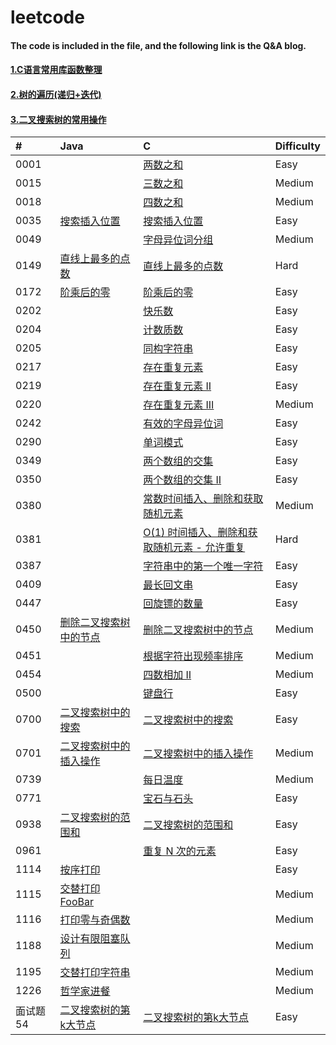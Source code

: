 # leetcode
#### The code is included in the file, and the following link is the Q&A blog.<br/>

#### [1.C语言常用库函数整理](https://messi1002.top/2019/02/20/C%E8%AF%AD%E8%A8%80%E5%B8%B8%E7%94%A8%E5%BA%93%E5%87%BD%E6%95%B0%E6%95%B4%E7%90%86/)<br>
#### [2.树的遍历(递归+迭代)](https://messi1002.top/2019/06/11/%E6%A0%91%E7%9A%84%E9%81%8D%E5%8E%86-%E9%80%92%E5%BD%92-%E8%BF%AD%E4%BB%A3/)
#### [3.二叉搜索树的常用操作](https://messi1002.top/2019/02/15/%E4%BA%8C%E5%8F%89%E6%90%9C%E7%B4%A2%E6%A0%91%E7%9A%84%E5%B8%B8%E7%94%A8%E6%93%8D%E4%BD%9C/)

| #     | Java  | C     | Difficulty |
| :---- | :---- | :---- | :----      |
| 0001  | | [两数之和](https://blog.csdn.net/qq_41979043/article/details/88744841) | Easy |
| 0015  | | [三数之和](https://blog.csdn.net/qq_41979043/article/details/88774275) | Medium |
| 0018  | | [四数之和](https://blog.csdn.net/qq_41979043/article/details/88772602) | Medium |
| 0035  | [搜索插入位置](https://messi1002.top/2019/01/04/LeetCode-35-%E6%90%9C%E7%B4%A2%E6%8F%92%E5%85%A5%E4%BD%8D%E7%BD%AE%EF%BC%88Easy%EF%BC%89Java%E8%AF%AD%E8%A8%80%E9%A2%98%E8%A7%A3/) | [搜索插入位置](https://messi1002.top/2019/01/04/LeetCode-35-%E6%90%9C%E7%B4%A2%E6%8F%92%E5%85%A5%E4%BD%8D%E7%BD%AE%EF%BC%88Easy%EF%BC%89C%E8%AF%AD%E8%A8%80%E9%A2%98%E8%A7%A3/) | Easy |
| 0049  | | [字母异位词分组](https://blog.csdn.net/qq_41979043/article/details/88800133) | Medium |
| 0149  | [直线上最多的点数](https://messi1002.top/2019/02/23/LeetCode-149-%E7%9B%B4%E7%BA%BF%E4%B8%8A%E6%9C%80%E5%A4%9A%E7%9A%84%E7%82%B9%E6%95%B0%EF%BC%88Hard%EF%BC%89Java%E8%AF%AD%E8%A8%80%E9%A2%98%E8%A7%A3/) | [直线上最多的点数](https://messi1002.top/2019/02/23/LeetCode-149-%E7%9B%B4%E7%BA%BF%E4%B8%8A%E6%9C%80%E5%A4%9A%E7%9A%84%E7%82%B9%E6%95%B0%EF%BC%88Hard%EF%BC%89C%E8%AF%AD%E8%A8%80%E9%A2%98%E8%A7%A3/) | Hard |
| 0172  | [阶乘后的零](https://messi1002.top/2019/05/05/LeetCode-172-%E9%98%B6%E4%B9%98%E5%90%8E%E7%9A%84%E9%9B%B6%EF%BC%88Easy%EF%BC%89Java%E8%AF%AD%E8%A8%80%E9%A2%98%E8%A7%A3/) | [阶乘后的零](https://messi1002.top/2019/05/05/LeetCode-172-%E9%98%B6%E4%B9%98%E5%90%8E%E7%9A%84%E9%9B%B6%EF%BC%88Easy%EF%BC%89C%E8%AF%AD%E8%A8%80%E9%A2%98%E8%A7%A3/) | Easy |
| 0202  | | [快乐数](https://blog.csdn.net/qq_41979043/article/details/88684208) | Easy |
| 0204  | | [计数质数](https://blog.csdn.net/qq_41979043/article/details/89031285) | Easy |
| 0205  | | [同构字符串](https://blog.csdn.net/qq_41979043/article/details/88725661) | Easy |
| 0217  | | [存在重复元素](https://blog.csdn.net/qq_41979043/article/details/88687302) | Easy |
| 0219  | | [存在重复元素 II](https://blog.csdn.net/qq_41979043/article/details/88842922) | Easy |
| 0220  | | [存在重复元素 III](https://blog.csdn.net/qq_41979043/article/details/88853088) | Medium |
| 0242  | | [有效的字母异位词](https://blog.csdn.net/qq_41979043/article/details/88695272) |  Easy | 
| 0290  | | [单词模式](https://blog.csdn.net/qq_41979043/article/details/88758773) | Easy |
| 0349  | | [两个数组的交集](https://blog.csdn.net/qq_41979043/article/details/88670082) | Easy |
| 0350  | | [两个数组的交集 II](https://blog.csdn.net/qq_41979043/article/details/88671682) | Easy |
| 0380  | | [常数时间插入、删除和获取随机元素](https://blog.csdn.net/qq_41979043/article/details/88882647) | Medium |
| 0381  | | [O(1) 时间插入、删除和获取随机元素 - 允许重复](https://blog.csdn.net/qq_41979043/article/details/88882757) | Hard |
| 0387  | | [字符串中的第一个唯一字符](https://blog.csdn.net/qq_41979043/article/details/89042241) | Easy |
| 0409  | | [最长回文串](https://blog.csdn.net/qq_41979043/article/details/89043730) | Easy |
| 0447  | | [回旋镖的数量](https://blog.csdn.net/qq_41979043/article/details/88817649) | Easy |
| 0450  | [删除二叉搜索树中的节点](https://messi1002.top/2019/02/15/%E4%BA%8C%E5%8F%89%E6%90%9C%E7%B4%A2%E6%A0%91%E7%9A%84%E5%B8%B8%E7%94%A8%E6%93%8D%E4%BD%9C/) | [删除二叉搜索树中的节点](https://messi1002.top/2019/02/15/%E4%BA%8C%E5%8F%89%E6%90%9C%E7%B4%A2%E6%A0%91%E7%9A%84%E5%B8%B8%E7%94%A8%E6%93%8D%E4%BD%9C/) | Medium |
| 0451  | | [根据字符出现频率排序](https://blog.csdn.net/qq_41979043/article/details/88730879) | Medium |
| 0454  | | [四数相加 Ⅱ](https://blog.csdn.net/qq_41979043/article/details/88778391) | Medium |
| 0500  | | [键盘行](https://blog.csdn.net/qq_41979043/article/details/88914806) | Easy |
| 0700  | [二叉搜索树中的搜索](https://messi1002.top/2019/02/15/%E4%BA%8C%E5%8F%89%E6%90%9C%E7%B4%A2%E6%A0%91%E7%9A%84%E5%B8%B8%E7%94%A8%E6%93%8D%E4%BD%9C/) | [二叉搜索树中的搜索](https://messi1002.top/2019/02/15/%E4%BA%8C%E5%8F%89%E6%90%9C%E7%B4%A2%E6%A0%91%E7%9A%84%E5%B8%B8%E7%94%A8%E6%93%8D%E4%BD%9C/) | Easy |
| 0701  | [二叉搜索树中的插入操作](https://messi1002.top/2019/02/15/%E4%BA%8C%E5%8F%89%E6%90%9C%E7%B4%A2%E6%A0%91%E7%9A%84%E5%B8%B8%E7%94%A8%E6%93%8D%E4%BD%9C/) | [二叉搜索树中的插入操作](https://messi1002.top/2019/02/15/%E4%BA%8C%E5%8F%89%E6%90%9C%E7%B4%A2%E6%A0%91%E7%9A%84%E5%B8%B8%E7%94%A8%E6%93%8D%E4%BD%9C/) | Medium |
| 0739  | | [每日温度](https://blog.csdn.net/qq_41979043/article/details/89019069) | Medium |
| 0771  | | [宝石与石头](https://blog.csdn.net/qq_41979043/article/details/88763451) | Easy |
| 0938  | [二叉搜索树的范围和](https://messi1002.top/2019/02/15/%E4%BA%8C%E5%8F%89%E6%90%9C%E7%B4%A2%E6%A0%91%E7%9A%84%E5%B8%B8%E7%94%A8%E6%93%8D%E4%BD%9C/) | [二叉搜索树的范围和](https://messi1002.top/2019/02/15/%E4%BA%8C%E5%8F%89%E6%90%9C%E7%B4%A2%E6%A0%91%E7%9A%84%E5%B8%B8%E7%94%A8%E6%93%8D%E4%BD%9C/) | Easy |
| 0961  | | [重复 N 次的元素](https://blog.csdn.net/qq_41979043/article/details/88858952) | Easy |
| 1114  | [按序打印](https://messi1002.top/2020/03/01/LeetCode-1114-%E6%8C%89%E5%BA%8F%E6%89%93%E5%8D%B0%EF%BC%88Easy%EF%BC%89Java%E8%AF%AD%E8%A8%80%E9%A2%98%E8%A7%A3/) | | Easy |
| 1115  | [交替打印FooBar](https://messi1002.top/2020/03/01/LeetCode-1115-%E4%BA%A4%E6%9B%BF%E6%89%93%E5%8D%B0FooBar%EF%BC%88Medium%EF%BC%89Java%E8%AF%AD%E8%A8%80%E9%A2%98%E8%A7%A3/) | | Medium |
| 1116  | [打印零与奇偶数](https://messi1002.top/2020/03/01/LeetCode-1116-%E6%89%93%E5%8D%B0%E9%9B%B6%E4%B8%8E%E5%A5%87%E5%81%B6%E6%95%B0%EF%BC%88Medium%EF%BC%89Java%E8%AF%AD%E8%A8%80%E9%A2%98%E8%A7%A3/) | | Medium |
| 1188  | [设计有限阻塞队列](https://messi1002.top/2020/03/01/LeetCode-1188-%E8%AE%BE%E8%AE%A1%E6%9C%89%E9%99%90%E9%98%BB%E5%A1%9E%E9%98%9F%E5%88%97%EF%BC%88Medium%EF%BC%89Java%E8%AF%AD%E8%A8%80%E9%A2%98%E8%A7%A3/) | | Medium |
| 1195  | [交替打印字符串](https://messi1002.top/2020/03/01/LeetCode-1195-%E4%BA%A4%E6%9B%BF%E6%89%93%E5%8D%B0%E5%AD%97%E7%AC%A6%E4%B8%B2%EF%BC%88Medium%EF%BC%89Java%E8%AF%AD%E8%A8%80%E9%A2%98%E8%A7%A3/) | | Medium |
| 1226  | [哲学家进餐](https://messi1002.top/2020/03/01/LeetCode-1226-%E5%93%B2%E5%AD%A6%E5%AE%B6%E8%BF%9B%E9%A4%90%EF%BC%88Medium%EF%BC%89Java%E8%AF%AD%E8%A8%80%E9%A2%98%E8%A7%A3/) | | Medium |
| 面试题54 | [二叉搜索树的第k大节点](https://messi1002.top/2019/02/15/%E4%BA%8C%E5%8F%89%E6%90%9C%E7%B4%A2%E6%A0%91%E7%9A%84%E5%B8%B8%E7%94%A8%E6%93%8D%E4%BD%9C/) | [二叉搜索树的第k大节点](https://messi1002.top/2019/02/15/%E4%BA%8C%E5%8F%89%E6%90%9C%E7%B4%A2%E6%A0%91%E7%9A%84%E5%B8%B8%E7%94%A8%E6%93%8D%E4%BD%9C/) | Easy |
